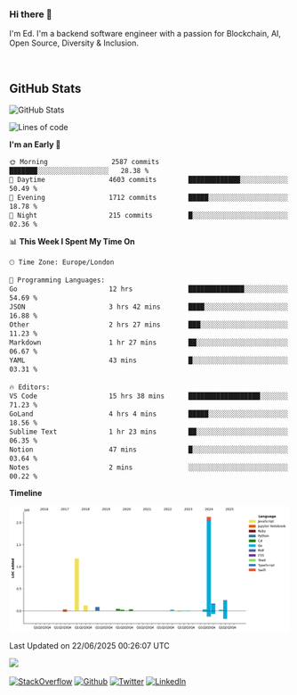 ### Hi there 👋
 I'm Ed. I'm a backend software engineer with a passion for Blockchain, AI, Open Source, Diversity & Inclusion.

<br />

<h2>GitHub Stats</h2>
<p><img src="https://github-readme-stats.vercel.app/api?username=echarrod&amp;show_icons=true" alt="GitHub Stats"></p>

<!--START_SECTION:waka-->
![Lines of code](https://img.shields.io/badge/From%20Hello%20World%20I%27ve%20Written-4.2%20million%20lines%20of%20code-blue)

**I'm an Early 🐤** 

```text
🌞 Morning                2587 commits        ███████░░░░░░░░░░░░░░░░░░   28.38 % 
🌆 Daytime                4603 commits        █████████████░░░░░░░░░░░░   50.49 % 
🌃 Evening                1712 commits        █████░░░░░░░░░░░░░░░░░░░░   18.78 % 
🌙 Night                  215 commits         █░░░░░░░░░░░░░░░░░░░░░░░░   02.36 % 
```


📊 **This Week I Spent My Time On** 

```text
🕑︎ Time Zone: Europe/London

💬 Programming Languages: 
Go                       12 hrs              ██████████████░░░░░░░░░░░   54.69 % 
JSON                     3 hrs 42 mins       ████░░░░░░░░░░░░░░░░░░░░░   16.88 % 
Other                    2 hrs 27 mins       ███░░░░░░░░░░░░░░░░░░░░░░   11.23 % 
Markdown                 1 hr 27 mins        ██░░░░░░░░░░░░░░░░░░░░░░░   06.67 % 
YAML                     43 mins             █░░░░░░░░░░░░░░░░░░░░░░░░   03.31 % 

🔥 Editors: 
VS Code                  15 hrs 38 mins      ██████████████████░░░░░░░   71.23 % 
GoLand                   4 hrs 4 mins        █████░░░░░░░░░░░░░░░░░░░░   18.56 % 
Sublime Text             1 hr 23 mins        ██░░░░░░░░░░░░░░░░░░░░░░░   06.35 % 
Notion                   47 mins             █░░░░░░░░░░░░░░░░░░░░░░░░   03.64 % 
Notes                    2 mins              ░░░░░░░░░░░░░░░░░░░░░░░░░   00.22 % 
```

**Timeline**

![Lines of Code chart](https://raw.githubusercontent.com/echarrod/echarrod/main/assets/bar_graph.png)


 Last Updated on 22/06/2025 00:26:07 UTC
<!--END_SECTION:waka-->

![](https://komarev.com/ghpvc/?username=echarrod)

<p>
<a href="https://stackoverflow.com/users/1014632/ech" target="_blank"><img alt="StackOverflow" src="https://img.shields.io/badge/-Stackoverflow-FE7A16?style=for-the-badge&logo=stack-overflow&logoColor=white" /></a> 
<a href="https://github.com/echarrod" target="_blank"><img alt="Github" src="https://img.shields.io/badge/GitHub-%2312100E.svg?&style=for-the-badge&logo=Github&logoColor=white" /></a> 
<a href="https://twitter.com/e_harrod" target="_blank"><img alt="Twitter" src="https://img.shields.io/badge/twitter-%231DA1F2.svg?&style=for-the-badge&logo=twitter&logoColor=white" /></a> 
<a href="https://www.linkedin.com/in/ed-harrod" target="_blank"><img alt="LinkedIn" src="https://img.shields.io/badge/linkedin-%230077B5.svg?&style=for-the-badge&logo=linkedin&logoColor=white" /></a>
